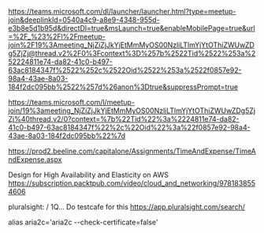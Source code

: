 https://teams.microsoft.com/dl/launcher/launcher.html?type=meetup-join&deeplinkId=0540a4c9-a8e9-4348-955d-e3b8e5d1b95d&directDl=true&msLaunch=true&enableMobilePage=true&url=%2F_%23%2Fl%2Fmeetup-join%2F19%3Ameeting_NjZiZjJkYjEtMmMyOS00NzliLTlmYjYtOThiZWUwZDg5ZjZj@thread.v2%2F0%3Fcontext%3D%257b%2522Tid%2522%253a%252224811e74-da82-41c0-b497-63ac8184347f%2522%252c%2522Oid%2522%253a%2522f0857e92-98a4-43ae-8a03-184f2dc095bb%2522%257d%26anon%3Dtrue&suppressPrompt=true

https://teams.microsoft.com/l/meetup-join/19%3ameeting_NjZiZjJkYjEtMmMyOS00NzliLTlmYjYtOThiZWUwZDg5ZjZj%40thread.v2/0?context=%7b%22Tid%22%3a%2224811e74-da82-41c0-b497-63ac8184347f%22%2c%22Oid%22%3a%22f0857e92-98a4-43ae-8a03-184f2dc095bb%22%7d

https://prod2.beeline.com/capitalone/Assignments/TimeAndExpense/TimeAndExpense.aspx

Design for High Availability and Elasticity on AWS https://subscription.packtpub.com/video/cloud_and_networking/9781838554606

pluralsight:  / 1Q... Do testcafe for this https://app.pluralsight.com/search/

alias aria2c='aria2c --check-certificate=false'
